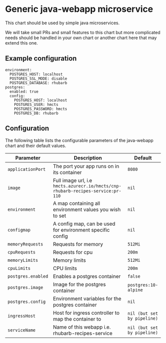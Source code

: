 # Generic java-webapp microservice

This chart should be used by simple java microservices.

We will take small PRs and small features to this chart but more complicated needs should be handled in your own chart or another chart here that may extend this one.

## Example configuration
```
environment:
  POSTGRES_HOST: localhost
  POSTGRES_SSL_MODE: disable
  POSTGRES_DATABASE: rhubarb
postgres:
  enabled: true
  config:
    POSTGRES_HOST: localhost
    POSTGRES_USER: hmcts
    POSTGRES_PASSWORD: hmcts
    POSTGRES_DB: rhubarb
```

## Configuration

The following table lists the configurable parameters of the java-webapp chart and their default values.

| Parameter          | Description                                                                     | Default                     |
|--------------------|---------------------------------------------------------------------------------|-----------------------------|
| `applicationPort`  | The port your app runs on in its container                                      | `8080`                      |
| `image`            | Full image url, i.e `hmcts.azurecr.io/hmcts/cnp-rhubarb-recipes-service:pr-110` | `nil`                       |
| `environment`      | A map containing all environment values you wish to set                         | `nil`                       |
| `configmap`        | A config map, can be used for environment specific config                       | `nil`                       |
| `memoryRequests`   | Requests for memory                                                             | `512Mi`                     |
| `cpuRequests`      | Requests for cpu                                                                | `200m`                      |
| `memoryLimits`     | Memory limits                                                                   | `512Mi`                     |
| `cpuLimits`        | CPU limits                                                                      | `200m`                      |
| `postgres.enabled` | Enables a postgres container                                                    | `false`                     |
| `postgres.image`   | Image for the postgres container                                                | `postgres:10-alpine`        |
| `postgres.config`  | Environment variables for the postgres container                                | `nil`                       |
| `ingressHost`      | Host for ingress controller to map the container to                             | `nil (but set by pipeline)` |
| `serviceName`      | Name of this webapp i.e. rhubarb-recipes-service                                | `nil (but set by pipeline)` |
